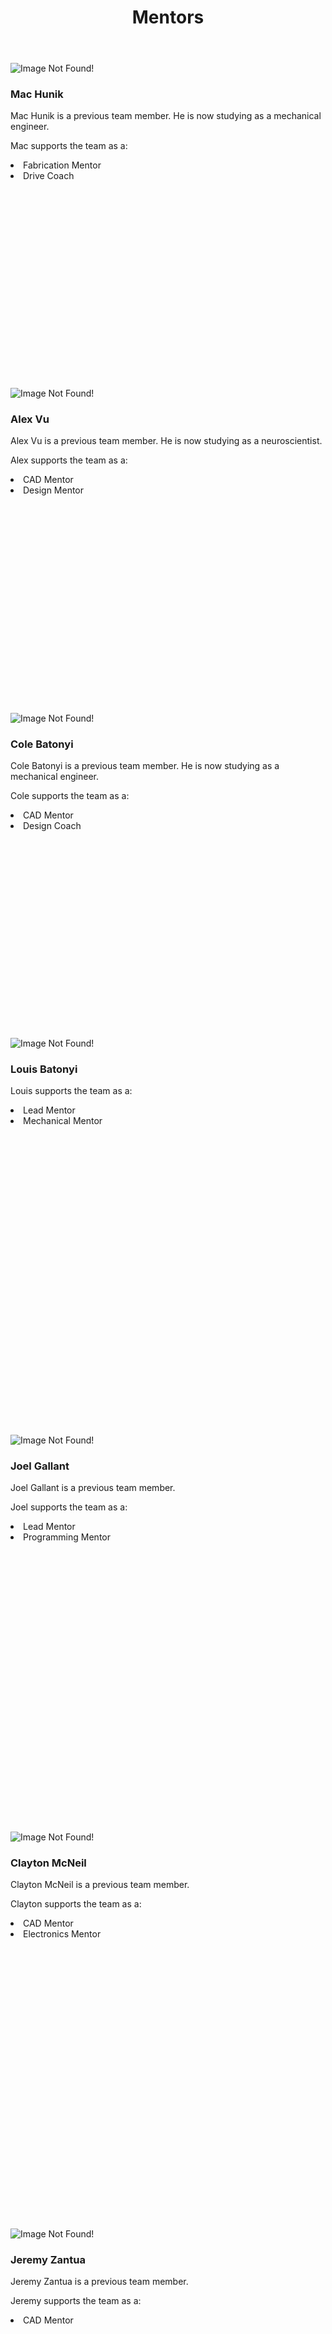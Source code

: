 ﻿---
layout: team
title: Mentors
---
<div class="container">
	<div class="row">
		<div class="col-sm-4">
			<div class="thumbnail" style="min-height:520px">
				<img class="img-fluid" alt="Image Not Found!" src="/resources/img/mentors/mac-hunik.png">
				<h3>Mac Hunik</h3>
				<p>Mac Hunik is a previous team member. He is now studying as a mechanical engineer.</p>
				<p>Mac supports the team as a:</p>
				<li>Fabrication Mentor</li>
				<li>Drive Coach</li>
			</div>
		</div>
		<div class="col-sm-4">
			<div class="thumbnail" style="min-height:520px">
				<img class="img-fluid" alt="Image Not Found!" src="/resources/img/mentors/alex-vu.png">
				<h3>Alex Vu</h3>
				<p>Alex Vu is a previous team member. He is now studying as a neuroscientist.</p>
				<p>Alex supports the team as a:</p>
				<li>CAD Mentor</li>
				<li>Design Mentor</li>
			</div>
		</div>
		<div class="col-sm-4">
			<div class="thumbnail" style="min-height:520px">
				<img class="img-fluid" alt="Image Not Found!" src="/resources/img/mentors/cole-batonyi.png">
				<h3>Cole Batonyi</h3>
				<p>Cole Batonyi is a previous team member. He is now studying as a mechanical engineer.</p>
				<p>Cole supports the team as a:</p>
				<li>CAD Mentor</li>
				<li>Design Coach</li>
			</div>
		</div>
	</div>
	<div class="row">
		<div class="col-sm-4">
			<div class="thumbnail" style="min-height:635px">
				<img class="img-fluid" alt="Image Not Found!" src="/resources/img/mentors/louis-batonyi.jpg">
				<h3>Louis Batonyi</h3>
				<p>Louis supports the team as a:</p>
				<li>Lead Mentor</li>
				<li>Mechanical Mentor</li>
			</div>
		</div>
		<div class="col-sm-4">
			<div class="thumbnail" style="min-height:635px">
				<img class="img-fluid" alt="Image Not Found!" src="/resources/img/mentors/joel-gallant.jpg">
				<h3>Joel Gallant</h3>
				<p>Joel Gallant is a previous team member.</p>
				<p>Joel supports the team as a:</p>
				<li>Lead Mentor</li>
				<li>Programming Mentor</li>
			</div>
		</div>
		<div class="col-sm-4">
			<div class="thumbnail" style="min-height:635px">
				<img class="img-fluid" alt="Image Not Found!" src="/resources/img/mentors/clayton-mcneil.jpg">
				<h3>Clayton McNeil</h3>
				<p>Clayton McNeil is a previous team member.</p>
				<p>Clayton supports the team as a:</p>
				<li>CAD Mentor</li>
				<li>Electronics Mentor</li>
			</div>
		</div>
	</div>
	<div class="row">
		<div class="col-sm-4">
			<div class="thumbnail" style="margin-bottom: 15px">
				<img class="img-fluid" alt="Image Not Found!" src="/resources/img/mentors/jeremy-zantua.png">
				<h3>Jeremy Zantua</h3>
				<p>Jeremy Zantua is a previous team member.</p>
				<p>Jeremy supports the team as a:</p>
				<li>CAD Mentor</li>
			</div>
		</div>
		<div class="col-sm-4">
		</div>
		<div class="col-sm-4">
		</div>
	</div>
</div>